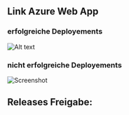 

## Link Azure Web App

### erfolgreiche Deployements
![Alt text](Test_Run.PNG )


### nicht erfolgreiche Deployements

![Screenshot](/Screenshoots/Test_Run.PNG)

## Releases Freigabe:
